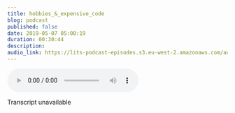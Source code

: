 ```yaml
---
title: hobbies_&_expensive_code
blog: podcast
published: false
date: 2019-05-07 05:00:19
duration: 00:30:44
description:
audio_link: https://lits-podcast-episodes.s3.eu-west-2.amazonaws.com/audio/hobbies_and_expensive_code.wav
---
```

<div class='row'><audio controls src='https://lits-podcast-episodes.s3.eu-west-2.amazonaws.com/audio/hobbies_and_expensive_code.wav' class='col-md-12'>
      Your browser does not support the <code>audio</code> element.
    </audio></div>

Transcript unavailable

[//]: # (Welcome back to the source. I'm your host, Lalla. And this week, I'm going to be talking about hobbies on DH. Why the necessary to be honest, I kind of my journey with hobbies and creative outlets in general. And then in the source, I'm gonna be doing some jog and bust in and explaining what it means when we say something is expensive. I think like if you're new to tech in general, you may have heard the word expensive being used a lot. And no, we are not talking about financially expenses in the source. I'm going to be diving into that a little bit more. So I got my copper. For those who don't know, our covers come pity I recently found out that I have quite a few American listeners, So yeah, it's a cuppa. Tea is I know nobody cares, but I love this t so much, and I just have to share with the world. Is Twinings on a very strawberry on DH? Something else which I totally forgot, and it tastes beautiful. So if you hear like the clinking off the spoons about this episode, I apologise. And on that note, I'm going to take us it. And before we get into it, I just wanted to give a huge thank you and a huge shot out of the norm. Reporter Nora Porter is a senior designer at her racoon, and she was just being like on this spree off listening to the Lawson source, sharing lost in the source and all of this stuff. Andi, I'm really, really grateful. Share us like us. Subscribe. I say us is me. Share Lawson source Like Austin, source of crabs. Innocent souls. We are lost. I understand the source everywhere. Twitter. It's just with but a website is coming soon. I'm definitely in the process of making a website. I'm gonna You know what? Let me talk about this Lawson source website a little bit, so I'm kind of like in a dilemma. It's not a real dynamo. So I recently built my part rebuild my personal site because I got a google dot def domain. So if you go to la la modelo de, you'll see money website and I love it, it's literally the best person that I've ever built for myself. It's very resting, for it doesn't do anything you can book office hours on there. So if you want me to look over your code for half an hour with you, you could do that on the website. But that's pretty much it. And you can read the block. But I want Teo buildout lost in the source website, and I think what I wanted, like, overrule The main thing I want is really ambitious. I'm definitely doing it in chunks, so the first phase is just a light builder. Blawg on DH. You be ableto have transcriptions off the podcast on there, sir, Like I am going to start doing transcripts. Aide of us, which is the Amazon Web services. They have a transcription service, which is really, really cheap, like, really, really cheap, but also quite programmatic. A little bit like it's not. The U. F eight of us, in general is not friendly to people who are not developers on. Even for people who are developers, it's still not friendly. It's very much an internal tool that we've made external. So anyway, they have a transcription service, which is really cheap, So I will be using that to transcribe the episodes on then person on the block as well as having block posts. I don't know. Some of your media may have seen I had a blood post a couple months ago. It was about what was that block post about? I have a feeling it was about statically typed languages versus dynamically text languages. So things like that will be on the block. I think those are like too long for the or two in depth for me to explain verbally on a podcast on, you know, hope everybody kind of gets it. Whereas when you can see the code and stuff like that, so things like that will be on the block. However, I will go a step further on. I essentially want to build out my own not streaming service. But like my own, I want the block to be partof the workflow for creating the podcast. So at the moment, what I do is I record the podcast on Adobe Audition, and then I edited on auditions all the music and stuff, and then I exported on Put it on Soundcloud. And soundcloud has an RCS feed, which he can just put everywhere so you can put the you can put the RCS feed on on that, you can put it on iTunes. You can put it on. Well, what's the other thing? Spotify places, basically all external places. You just link the RCS feed, and so it just gets all the data it needs from sound crowd. The good thing is, that sound crowd also gives you that. Listen the cows and suppress things by countries. And so you can see where your main based listeners are coming from and stuff like this on DH, I said she wants a build, something that I can post I can, you know, post my podcast to my Web site directly. And then I can link an RCS feed, which I would generate used that are six feet instead of sauerkraut. It just means that, you know, all my data's content is definitely mine on also, it just means that I'm in control of pretty much everything with that, with much power comes much responsibility, though, and I don't know if I want to like, do all of that work, especially because some cloud gives me so much in terms of other there. Play counts demographics where people are coming from, however, saying that building something like that will be a real, like learning experience at There's so much I will have to learn, and I can build it in chunks like I don't have to build everything at one go. As I said, the bloc is the main priority now. And enough figure out what I want to do. You know, by a way off, um, what I want to do by way off, creating the kind of like, um, podcast section ofthe things on. I mean, I could really find you in the work flow so that when I upload a podcast because that really into Adria's transcribe it transcribes it automatically gets the transcription posts it, you know, sends it back to me, downloads it automatically down, basically automate the whole process of all I really have to do is like edit the transcription in certain places and stuff and then hit publish. I like it like if I could build its, I could schedule it. There's just like the world is my oyster, you know, just making this podcast work for a simpler, but also it's a lot of work on. Also, it's also going to be a lot to maintain you know, like I don't know if I even want to maintain all of that, but we'll see. I'll keep folks posted on where I'm going with that while I'm doing that. Anyway, that was like a good 10 minute run about this website. Give me a second is gonna take us it. This tea is gorgeous, my goodness. So anyway, the main topic for today is hobbies. So I think it's really important to have things that you do outside of work. Hobbies on DH. I mean, like hobbies. So I don't think there's anything wrong with watching TV. I'm not one of those anti TV people. I watch a lot of TV. Reality TV is kind of like my guiltiest pleasure. I don't watch like all reality TV. If I'm honest, I only I watch a lot of reality TV that features black people. So I'm talking love and hip hop. Not Miami. Know Hollywood's, but definitely New York, 100%. Atlanta. I watch Real Housewives Rule Housewives ofthe Atlanta on off. I'm not really in that her family or fiancee watch that 90 day fiance, See consists of wife that is a show and 1/2 home Wells. Oh, and I recently. So from when I was younger, there was this show called Wife Swap. Why stop his back? So I'm watching myself. So I watch a little TV. And then I watched, like, actual shows as well. So one the actual shows I watch Whiskey Cavalier. Now Bob's burgers I watch TV is my point. You get my drift. I watch a lot of TV, so I'm not anti TV. But I also don't consider TV a hobby like it's just something I do when you know, just like winding down in the evening and just you don't want to think. But you also know unloading anything. You just kind of mindlessly consuming something, you know. So I think that is really good to have hobbies, things that you do that you engage with that is not work related. If you don't know, I come from a pretty creative background. So my undergrads degree was creative writing and English literature. Creative writing was my major English shows. My mind. Am I originally started over English lit as my major, but I wanted to be a writer, so I thought it would be better to have creative writing as my major on. Before that in college, I was heavily into film on I Did film studies. It was actually the only in terms of my A levels. It was only a novel that I did like really well in added film studies, drama and English lit as my A Levels on DH for various reasons. I didn't do that one of my novels, but some studies I gotta be on DH when I was in Like in college and also a secondary schools heavily into drama. Drama was not only a G, C, C G C S C for like those who don't know, he says, He's your so gcs is what you do. I don't know if he's still the same because they've changed some stuff. But she says she is what you got the end of secondary school air levels. He's finished secondary school at 16 and then you do two years off A levels and finish levels are 18 and yeah, so colleges when you do your A levels and then you go on to university. So basically I was like, super into traditional creative things. I don't think there's a hard line between science and arts. I think it can very easily be blood. But I did, you know, traditional creative stuff, and I was really good at it and really into it at various points in my life are cancelled. Just piano. I can read music kind off, I forgot. Whenever I go to read music, I just need a minute to remember all the stuff basically by Kansai treatment in terms ofthe like play play, something I've never seen before just by reading the music for the first time. I can't do that. But if you give me a moment, I could, like, breed what is on the page where they can play. What's on the page is like a different thing, but, you know, I have had piano lessons at some points. I love music. I love, you know, expression in that kind of like creative way and everything. So it's kind of like weird or it has been weird for me. When I've come into tech on DH. It's just like taking over my life. I came into tech because I wanted to be able to write. That is literally why I became a soft mention it because I wanted something that I enjoyed enough that would pay my bills, you know, pay for my food to pay for my living expenses. And also, I would have time to write on DH. Theoretically, I That's a fine plan, actually, because if I didn't have black dog attack on defy didn't become it almost became, like, super visible by. If I didn't do all the stuff that I ended up doing, I would have definitely had time to do that. But just turns out that I am deducting all the stuff that I ended up doing, and so I just didn't have time. I was exhausted by the time it came to think about, like, writing or do anything creative because, you know, at this time I'm still doing that life responsible stuff. I was still living with my mom and my brother. I was unlike I've been heavily involved in. My brothers are bringing in since he, both of us were young. So, you know, helping my mom of that does the life in general, man, like you have friends, you have relationships that you gonna try and to maintain. At the time, I was really into church. Have involved in church and there was that Teo and you just there's just a lot that you're doing that when it comes to like, hobbies, there's just no time. And when it comes Teo for me specifically expressing myself creatively there's just no time. Um And so I remember going back. Teo, I remember going to New York in 2017 and I hung out with a really cool photographer and a filmography, and they're super talented by the work they produce is just beautiful. Like there's no other word for it, but beautiful. I remember coming back this foetus. You conspired and I wrote Blood Post and all of this kind of thing, and I was like, Yeah, 2000 from 18 is gonna be my year to be creative again. And I tried a bit of photography, Andi, I really just came down to lack. I'm just not that good at this. No one likes my work. No one, you know really thinks I'm that good. Although I looked back and saw some other photos, I took black. I took portrait's off. One of my best friends, BJ and I think some of the photos I took a really, really good. I think they're beautiful, but I just I don't know. I just didn't feel like Valley that it feels like I kind of felt like a fraud. A little bit like maybe I didn't deserve to be in the space that was part of it. And there is also pressure for me to see how for me to, like, learn this skill really, really well. So that unwanted ties it so it kind of stopped to being like a hobby and something that I did for fun are more the thing off, Like a skill that I needed to, like, work on and perfect so that I could monetise it someway somehow. Sorry. Took another sip of tea, uh, so that I can monetise it someway somehow on DH literally every everything I've wanted to do be a hobby, be professional, has always ended up being like Okay, I'm gonna learn this thing. But why? What's the point? And inter monetise it? I need to have multiple, You know, streams of income. I need to have, you know, multiple ways of getting money. If I lose my job, I need to know that there's still money coming in some way somehow. So that, for example, Asai said last week, I do D I y stuff. Various types of the allies, like house hold stuff D I Y. But also like body creams and hair creams and stuff like that. And I've been doing that for literally years on DH. There's a point when I was gone just, like, sell that stuff from monitors and I did send it for a little while and it sell it for too long to that mate Bank. But, you know, I saw it like So I was doing my bid buys and, like I saw bedbugs for quite a bit, not cry bills that you jacked a month or something. And it was like making creams and stuff is something that I just enjoy. I love it. And it was like you loved this thing so much, just like Senate make money from it. And I kind of get that thinking. I come from a background that is like, you know, heavy based on hustle. My mom, the people I went to school with, like if you're on it, you were selling sweets and drinks in the playground, you know, during lunch time. If you're somewhere you're selling frozen Luca's aid for water in the playground at lunchtime, you would go to the power shop, buy sweets by that big pack of sweets for, like, a pound, and then you sell each sweep for, like, 20 peers on that, you know? I mean, you make a profit, you know, go back and do the same thing. And I'm black. So many people have these storeys. Everybody knows, like, these kind of things, you know? So I grew up in an environment where make him money waas a big That was the main thing. Everybody was just trying to find new ways of making money, and sometimes they weren't always legal. I'm not gonna pay anybody. Yeah, I'm not gonna deny that, but sometimes it wasn't always legal, but you made your money however you needed to make her money on. And there's also this thing off. Like, you know, you should be in a job that you love being a job that you enjoy an and I think that's nice and everything. But now everyone's gonna have that right. So it was kind of like the minute you find something You're good at the minute. You find a talent fact figure out how you come on a test. Let's figure out how you can sell this talent, you know? And I think that's all well and good, But for me, it just puts pressure on me back as me, the 26 year old know that It just puts pressure on me now where it's like anything I learn, I have to think ofthe. OK, how am I gonna make money from this eventually? Ha, Madonna, Monetise This eventually. And I just like a couple weeks ago, I just had to sit down and be like, How about a minute? I'm in a job that I'm earning a nice amount of money and I have no earning. I'm not struggling him. I can save quite a bit. Not like, you know, loads and loads. But I can save and my struck off my pay cheque and still be OK and still not live paycheck to paycheck. Well, I say that, but yeah, but you know, I'm not struggling. I have a little bit of savings. And I know that if I continue in the way that I am now, my savings by the end of the year will be good. I know that worst case tonight like I rent my house off with my mom. So worst case scenario as she lives somewhere else. So worst case scenario, if I can't afford to pay the rent, we can actually just rent the place I'm in and I can go back to live with my mom's. I'm not like homeless is anything. What's that happened to me? Well, the company, I work for a big company, and so I have stocks in that company now, and so I know that that's a novel income. That's another way of getting money. Like I can sell those stocks eventually? Not yet, but I'll be able to sell those stocks at some point and, you know, make money for that. And their stocks have been consistently doing well for years, so I'm not in that same place. I wass when I first got to Tech. I come from her back from a working class background and know what it's like to be on Jobseeker's allowance. I've been on Jobseeker's allowance three separate times. I know what it's like to have two like Russian, your money and think like you know what? Am I going to spend this last bit of money on food or transport? Um, I'm gonna you know, go now. We're friends. Wasn't even like a thing I've had toe. I've bean. I've been in positions where I had to, like, call friends for that parking spot me £20 or, you know, So I know what it's like, right? And it's not a nice place to be in, but it definitely that coming from that kind of background puts you in a very hyper focused like, Okay, I never want to return to that. And so you was thinking about making money, But it just means that now, whenever I learned something or want to know something or do something, I just put that pressure on myself on DH. Yeah, a couple of guys that know I'm all right. So I'm not gonna do that. Well, I'm gonna travel best not to do that. And so now I am kind of taking my hobbies with a new approach where I'm not thinking off. I never think of necessary becoming good. Any off the hobbies? I want to try like there's a bunch of stuff. I just want to try on a try. Pottery, for example. Like that seems cool. And the reason I wanted to try pottery was like from my d i Y side. Like, if I could just make my own plates, like, if I just make myself a set of plates and because I the place I want in my head, I have a very specific type of plate. It is going to sound so weird, but I do have a very specific type of plates and mugs that I want, and for whatever reason, I can't find them anywhere. So I'm just like, you know what? Maybe I should just make them myself. I know. I want them to look like I know what I want them to feel like. So I'm just making myself so all right. Yeah, I'll try pottery, and I would have to sell this. This is just for me. That sounds strange, but yeah. So you wanna try pottery? I'm currently trying drawing I'm terrible at lying. Drawing like my hand just can't redraw straight lines. I use procreate on my ipad. Andi, I know that. I think there's a setting where like procreate will straighten the lines. Were you something like that? But even still like I want to get good at that, you know? I mean, so try and drawing now. I made Cem. I'm all route watercolour like digital watercolours. I made some Prince the other day and I've been ill a prince on quite like theirs. I'll put this on my instagram at la la da la la on instagram I cried like this on It's just fun to know. I don't know it's fun toe Have something to do to engage with that's not related to my job. That's not related to career developed man. That's just like not for anybody but myself. It's not, you know, if anybody's likes is not for to get money or anything, it's litchi just for myself. Is Luci just away from Mito? Unwind for me, Tio, you know, do something. And also even the drawing can. I came from a deer. I perspective because I want to do some illustrations for that block person stuff like that and I don't want I don't always want to have to pay somebody to do those illustrations. I definitely don't wanna have to always pay someone to do those illustrations because that get expected really quickly. And I don't wanna monetise the broke all the port cost. Sounds like, yeah, let me just learn how to do some, like, basic illustrations myself And, you know, just like although that is kind of flat for my career, Like I mean, banana prints have nothing to do with coding, you know? I mean, so it's just nice, Teo, And it's definitely worked for me to not have to think about like, a ll I wonder if I could, like, print these awesome scarves and sell them with people be interested in Probably there would be. But I think now I'm in the space off. I I'm gonna think Logan hard before I monetise. Anything I do that's not directly related to my career. So, like things that speaking gigs and stuff like that, I like you have to pay a fee. But things like drawing and whatever and I may like you may never even see that I've done these things unless you come to my house or whatever. So, yeah, it's just kind of, I don't know. It was like, interesting for me to realise. And also I really do think it's important to have, like, ah, break from not just, like, work, work, work, work, work, work, work on like not everything. I believe that not everything you do has tohave like a direct purpose or a direct meaning like you can just draw because you want to draw on. That's fine, you know? I mean, indirectly skills are transferrable, so, like the way that I think when I'm drawing or like doing pottery or, like do India, why activates parts of my brain that may not necessarily be activated when I'm, you know, coding or may even be the same parts of the brain and, like things are being reinforced. Then you know, a problem solving and all of these kind of things that I don't really understand because I'm not like a neuroscientist or whatever, but yeah, so I think that's really important. You know, not everything you do. Every extracurricular activity due has to have some kind of direct link to your I don't think it should, but I do think it's important to have what you can engage with and that you could do find things that you just like for the sake of liking where there's, like, you know, plants and cut off the plants, joining choirs, working out. I mean, you work out. Anyway, I'm really not Want to talk about working because that's not something I enjoy in this lightest like at all. But you know, all of that good stuff. So, yeah, that is it for the main topic today. Let's get into the source. So in the source today, I'm gonna be talking about what it means when we say something is expensive. Talk about the cost of something in programming. We're not talking about how much it costs, which is a mistake I made when I was like a newbie. We're not talking about the press of something. We're not talking about the price of it. We're talking about how much power this thing takes, how much power it takes, a combination of how much power it takes and also how potentially time, how much time it takes, whether that's programme in time for the programmer or whether that's like time for the process to run. Usually things that usually not always things that take a long time to run are expensive because they may be going into like they're like memory instead of the cash. And or there may be a long running queries and things like this. A long running query is not query that has, like multiple lines. It's more a query that takes a long time to run. So expensive is really just talking about how much resource do we need for this thing to be done in coding encoding. In programming, I guess. Coding in programming. There's usually a lot of ways to do the same thing, so there are a lot off waste. So, for example, put items in an array. But there are efficient ways to put items in a in an array, and there are no inefficient waste of pork items in an array and if do not efficient ways, are what's called the expensive weighs the same of algorithms. When you're looking at things that are like reaching oh and squared, and all of this, like those are expensive when you're looking at things that have constant time, constant space, those are usually cheaper. Now, some things need to be expensive because of the nature of what you're doing. Some things are just going to be expensive, but your job is to try and make it as efficient as possible, right? And sometimes there's just you could make it as efficient as you want, but they're still gonna be some kind of expense, some kind of like intense, intense usage. Rhett on. That's fine, but the idea is that you understand why something is expensive. You understand why it needs or doesn't need to be expensive, and you understand the ways you can make your programming as efficient as possible. So it is really, actually a good idea to like, get your head around things that would be expensive versus things that aren't really understand. Candlelight. The ins and outs of why? Because when you begin to like understand efficiency and programming, you will become a better programmer because you programme in a way that sufficient, you know, your programmes are wrong. Faster. Listen, likely tohave issues of memory, less likely toe have issues with your databases are more likely to utilise things like your cash and, you know, swap you sort, but like you know, you're more likely to utilise things. That war make your programme run better. Expensive processes slow down the programme in general, usually on DH. When you're gonna use one, you need to understand why you're going to use it on what you're going to use it for. So yeah, that's really expensive. I'm not sure. I guess sometimes in Lawson source I'm really gonna be doom or jog and bust inthe. Unlike explaining a detailed cheque and cool concept, I think that's just as important as what we should have the language to explain the things that we want to explain and say that things were going to say we should understand the language. So yeah, that is it for this week's Lost in the Source. Thanks for listening. Subscribe like Follow us. We're lost in source everywhere. Soundcloud spotify Apple Podcast on Twitter Tell your friend to tell a friend, Andi, you can cheque out my new Web site. As I said earlier, lala adela lat dot dev, You can book office times. I do free half an hour sessions. If you're struggling with a bit of code, definitely book a time and we can look at the code together we could figure out, but yeah, I will see you next week)
